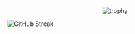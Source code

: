 
<div align="center">
<img src="https://github-profile-trophy.vercel.app/?username=zheuv&theme=radical" alt="trophy">
</div>


![GitHub Streak](https://github-readme-streak-stats.herokuapp.com/?user=zheuv)


<!--
**zheuv/zheuv** is a ✨ _special_ ✨ repository because its `README.md` (this file) appears on your GitHub profile.

Here are some ideas to get you started:

- 🔭 I’m currently working on ...
- 🌱 I’m currently learning ...
- 👯 I’m looking to collaborate on ...
- 🤔 I’m looking for help with ...
- 💬 Ask me about ...
- 📫 How to reach me: ...
- 😄 Pronouns: ...
- ⚡ Fun fact: ...
-->

